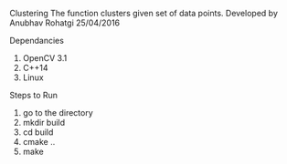 Clustering
The function clusters given set of data points.
Developed by Anubhav Rohatgi 25/04/2016


Dependancies 
1. OpenCV 3.1
2. C++14
3. Linux

Steps to Run 
1. go to the directory
2. mkdir build
3. cd build
4. cmake ..
5. make




